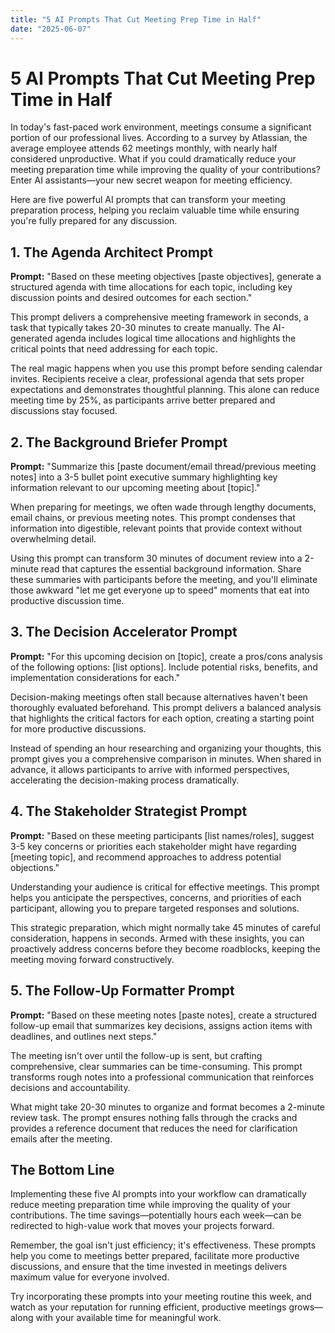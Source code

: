 ```yaml
---
title: "5 AI Prompts That Cut Meeting Prep Time in Half"
date: "2025-06-07"
---
```


# 5 AI Prompts That Cut Meeting Prep Time in Half

In today's fast-paced work environment, meetings consume a significant portion of our professional lives. According to a survey by Atlassian, the average employee attends 62 meetings monthly, with nearly half considered unproductive. What if you could dramatically reduce your meeting preparation time while improving the quality of your contributions? Enter AI assistants—your new secret weapon for meeting efficiency.

Here are five powerful AI prompts that can transform your meeting preparation process, helping you reclaim valuable time while ensuring you're fully prepared for any discussion.

## 1. The Agenda Architect Prompt

**Prompt:** "Based on these meeting objectives [paste objectives], generate a structured agenda with time allocations for each topic, including key discussion points and desired outcomes for each section."

This prompt delivers a comprehensive meeting framework in seconds, a task that typically takes 20-30 minutes to create manually. The AI-generated agenda includes logical time allocations and highlights the critical points that need addressing for each topic.

The real magic happens when you use this prompt before sending calendar invites. Recipients receive a clear, professional agenda that sets proper expectations and demonstrates thoughtful planning. This alone can reduce meeting time by 25%, as participants arrive better prepared and discussions stay focused.

## 2. The Background Briefer Prompt

**Prompt:** "Summarize this [paste document/email thread/previous meeting notes] into a 3-5 bullet point executive summary highlighting key information relevant to our upcoming meeting about [topic]."

When preparing for meetings, we often wade through lengthy documents, email chains, or previous meeting notes. This prompt condenses that information into digestible, relevant points that provide context without overwhelming detail.

Using this prompt can transform 30 minutes of document review into a 2-minute read that captures the essential background information. Share these summaries with participants before the meeting, and you'll eliminate those awkward "let me get everyone up to speed" moments that eat into productive discussion time.

## 3. The Decision Accelerator Prompt

**Prompt:** "For this upcoming decision on [topic], create a pros/cons analysis of the following options: [list options]. Include potential risks, benefits, and implementation considerations for each."

Decision-making meetings often stall because alternatives haven't been thoroughly evaluated beforehand. This prompt delivers a balanced analysis that highlights the critical factors for each option, creating a starting point for more productive discussions.

Instead of spending an hour researching and organizing your thoughts, this prompt gives you a comprehensive comparison in minutes. When shared in advance, it allows participants to arrive with informed perspectives, accelerating the decision-making process dramatically.

## 4. The Stakeholder Strategist Prompt

**Prompt:** "Based on these meeting participants [list names/roles], suggest 3-5 key concerns or priorities each stakeholder might have regarding [meeting topic], and recommend approaches to address potential objections."

Understanding your audience is critical for effective meetings. This prompt helps you anticipate the perspectives, concerns, and priorities of each participant, allowing you to prepare targeted responses and solutions.

This strategic preparation, which might normally take 45 minutes of careful consideration, happens in seconds. Armed with these insights, you can proactively address concerns before they become roadblocks, keeping the meeting moving forward constructively.

## 5. The Follow-Up Formatter Prompt

**Prompt:** "Based on these meeting notes [paste notes], create a structured follow-up email that summarizes key decisions, assigns action items with deadlines, and outlines next steps."

The meeting isn't over until the follow-up is sent, but crafting comprehensive, clear summaries can be time-consuming. This prompt transforms rough notes into a professional communication that reinforces decisions and accountability.

What might take 20-30 minutes to organize and format becomes a 2-minute review task. The prompt ensures nothing falls through the cracks and provides a reference document that reduces the need for clarification emails after the meeting.

## The Bottom Line

Implementing these five AI prompts into your workflow can dramatically reduce meeting preparation time while improving the quality of your contributions. The time savings—potentially hours each week—can be redirected to high-value work that moves your projects forward.

Remember, the goal isn't just efficiency; it's effectiveness. These prompts help you come to meetings better prepared, facilitate more productive discussions, and ensure that the time invested in meetings delivers maximum value for everyone involved.

Try incorporating these prompts into your meeting routine this week, and watch as your reputation for running efficient, productive meetings grows—along with your available time for meaningful work.